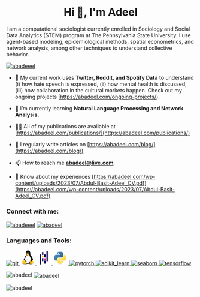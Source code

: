<h1 align="center">Hi 👋, I'm Adeel</h1>
I am a computational sociologist currently enrolled in Sociology and Social Data Analytics (STEM) program at The Pennsylvania State University. I use agent-based modeling, epidemiological methods, spatial econometrics, and network analysis, among other techniques to understand collective behavior.

<p align="left"> <a href="https://twitter.com/abadeeel" target="blank"><img src="https://img.shields.io/twitter/follow/abadeeel?logo=twitter&style=for-the-badge" alt="abadeeel" /></a> </p>

- 🔭 My current work uses **Twitter, Reddit, and Spotify Data** to understand (i) how hate speech is expressed, (ii) how mental health is discussed, (iii) how collaboration in the cultural markets happen. Check out my ongoing projects [https://abadeel.com/ongoing-projects/).

- 🌱 I’m currently learning **Natural Language Processing and Network Analysis.**

- 👨‍💻 All of my publications are available at [https://abadeel.com/publications/](https://abadeel.com/publications/)

- 📝 I regularly write articles on [https://abadeel.com/blog/](https://abadeel.com/blog/)

- 📫 How to reach me **abadeel@live.com**

- 📄 Know about my experiences [https://abadeel.com/wp-content/uploads/2023/07/Abdul-Basit-Adeel_CV.pdf](https://abadeel.com/wp-content/uploads/2023/07/Abdul-Basit-Adeel_CV.pdf)

<h3 align="left">Connect with me:</h3>
<p align="left">
<a href="https://twitter.com/abadeeel" target="blank"><img align="center" src="https://raw.githubusercontent.com/rahuldkjain/github-profile-readme-generator/master/src/images/icons/Social/twitter.svg" alt="abadeeel" height="30" width="40" /></a>
<a href="https://linkedin.com/in/abadeel" target="blank"><img align="center" src="https://raw.githubusercontent.com/rahuldkjain/github-profile-readme-generator/master/src/images/icons/Social/linked-in-alt.svg" alt="abadeel" height="30" width="40" /></a>
</p>

<h3 align="left">Languages and Tools:</h3>
<p align="left"> <a href="https://git-scm.com/" target="_blank" rel="noreferrer"> <img src="https://www.vectorlogo.zone/logos/git-scm/git-scm-icon.svg" alt="git" width="40" height="40"/> </a> <a href="https://www.linux.org/" target="_blank" rel="noreferrer"> <img src="https://raw.githubusercontent.com/devicons/devicon/master/icons/linux/linux-original.svg" alt="linux" width="40" height="40"/> </a> <a href="https://pandas.pydata.org/" target="_blank" rel="noreferrer"> <img src="https://raw.githubusercontent.com/devicons/devicon/2ae2a900d2f041da66e950e4d48052658d850630/icons/pandas/pandas-original.svg" alt="pandas" width="40" height="40"/> </a> <a href="https://www.python.org" target="_blank" rel="noreferrer"> <img src="https://raw.githubusercontent.com/devicons/devicon/master/icons/python/python-original.svg" alt="python" width="40" height="40"/> </a> <a href="https://pytorch.org/" target="_blank" rel="noreferrer"> <img src="https://www.vectorlogo.zone/logos/pytorch/pytorch-icon.svg" alt="pytorch" width="40" height="40"/> </a> <a href="https://scikit-learn.org/" target="_blank" rel="noreferrer"> <img src="https://upload.wikimedia.org/wikipedia/commons/0/05/Scikit_learn_logo_small.svg" alt="scikit_learn" width="40" height="40"/> </a> <a href="https://seaborn.pydata.org/" target="_blank" rel="noreferrer"> <img src="https://seaborn.pydata.org/_images/logo-mark-lightbg.svg" alt="seaborn" width="40" height="40"/> </a> <a href="https://www.tensorflow.org" target="_blank" rel="noreferrer"> <img src="https://www.vectorlogo.zone/logos/tensorflow/tensorflow-icon.svg" alt="tensorflow" width="40" height="40"/> </a> </p>

<p><img align="left" src="https://github-readme-stats.vercel.app/api/top-langs?username=abadeel&show_icons=true&locale=en&layout=compact" alt="abadeel" /></p>

<p>&nbsp;<img align="center" src="https://github-readme-stats.vercel.app/api?username=abadeel&show_icons=true&locale=en" alt="abadeel" /></p>

<p><img align="center" src="https://github-readme-streak-stats.herokuapp.com/?user=abadeel&" alt="abadeel" /></p>

